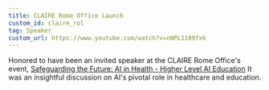 ```yaml
---
title: CLAIRE Rome Office Launch
custom_id: claire_rol
tag: Speaker
custom_url: https://www.youtube.com/watch?v=nNPL1189fxk
---
```


Honored to have been an invited speaker at the CLAIRE Rome Office's event, [Safeguarding the Future: AI in Health - Higher Level AI Education](https://www.youtube.com/watch?v=nNPL1189fxk) It was an insightful discussion on AI's pivotal role in healthcare and education. 
